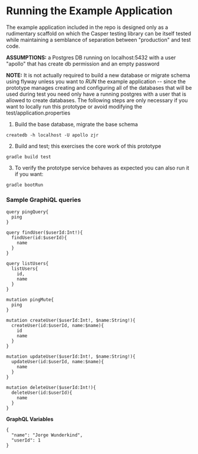 # Running the Example Application
The example application included in the repo is designed only as a rudimentary scaffold
on which the Casper testing library can be itself tested while maintaining a semblance
of separation between "production" and test code.

**ASSUMPTIONS:** a Postgres DB running on localhost:5432 with a user "apollo" that has create db permission
and an empty password

**NOTE:** It is not actually required to build a new database or migrate schema using flyway unless
you want to _RUN_ the example application -- since the prototype manages creating and configuring all of the
databases that will be used during test you need only have a running postgres with a user that is
allowed to create databases.  The following steps are only necessary if you want to locally run
this prototype or avoid modifying the test/application.properties
 
1) Build the base database, migrate the base schema
```$bash
createdb -h localhost -U apollo zjr
```
2) Build and test; this exercises the core work of this prototype
```$bash
gradle build test
```
3) To verify the prototype service behaves as expected you can also run it if you want:
```$bash
gradle bootRun
```

### Sample GraphiQL queries
```$json
query pingQuery{
  ping
}

query findUser($userId:Int!){
  findUser(id:$userId){
    name
  }
}

query listUsers{
  listUsers{
    id,
    name
  }
}

mutation pingMute{
  ping
}

mutation createUser($userId:Int!, $name:String!){
  createUser(id:$userId, name:$name){
    id
    name
  }
}

mutation updateUser($userId:Int!, $name:String!){
  updateUser(id:$userId, name:$name){
    name
  }
}

mutation deleteUser($userId:Int!){
  deleteUser(id:$userId){
    name
  }
}
```
**GraphQL Variables**
```$json
{
  "name": "Jorge Wunderkind",
  "userId": 1
}
```